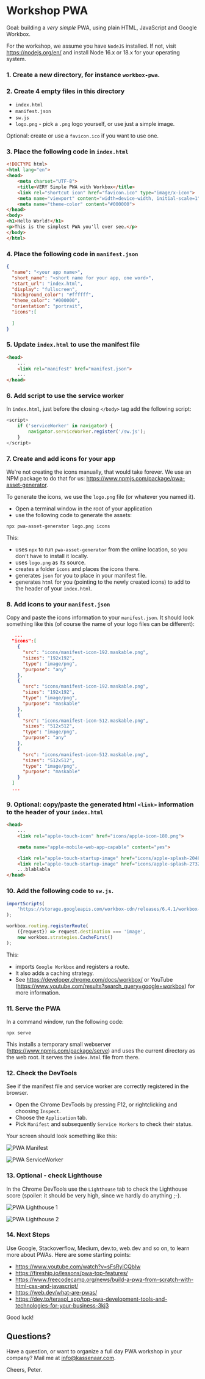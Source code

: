 # Workshop PWA

Goal: building a _very simple_ PWA, using plain HTML, JavaScript and Google Workbox.

For the workshop, we assume you have `NodeJS` installed. If not, visit https://nodejs.org/en/ and install Node 16.x or 18.x for your operating system. 

### 1. Create a new directory, for instance `workbox-pwa`.

### 2. Create 4 empty files in this directory
- `index.html`
- `manifest.json`
- `sw.js`
- `logo.png` - pick a `.png` logo yourself, or use just a simple image.

Optional: create or use a `favicon.ico` if you want to use one.

### 3. Place the following code in `index.html`

```html
<!DOCTYPE html>
<html lang="en">
<head>
    <meta charset="UTF-8">
    <title>VERY Simple PWA with Workbox</title>
    <link rel="shortcut icon" href="favicon.ico" type="image/x-icon">
    <meta name="viewport" content="width=device-width, initial-scale=1">
    <meta name="theme-color" content="#000000">
</head>
<body>
<h1>Hello World!</h1>
<p>This is the simplest PWA you'll ever see.</p>
</body>
</html>

```

### 4. Place the following code in `manifest.json`

```json
{
  "name": "<your app name>",
  "short_name": "<short name for your app, one word>",
  "start_url": "index.html",
  "display": "fullscreen",
  "background_color": "#ffffff",
  "theme_color": "#000000",
  "orientation": "portrait",
  "icons":[
    
  ]
}
```

### 5. Update `index.html` to use the manifest file

```html
<head>
    ...
    <link rel="manifest" href="manifest.json">
    ...
</head>
```

### 6. Add script to use the service worker

In `index.html`, just before the closing `</body>` tag add the following script:

```javascript
<script>
    if ('serviceWorker' in navigator) {
        navigator.serviceWorker.register('/sw.js');
    }
</script>
```

### 7. Create and add icons for your app

We're not creating the icons manually, that would take forever. We use an NPM package to do that for us: https://www.npmjs.com/package/pwa-asset-generator.

To generate the icons, we use the `logo.png` file (or whatever you named it). 

- Open a terminal window in the root of your application
- use the following code to generate the assets:

`npx pwa-asset-generator logo.png icons`

This:
- uses `npx` to run `pwa-asset-generator` from the online location, so you don't have to install it locally.
- uses `logo.png` as its source.
- creates a folder `icons` and places the icons there.
- generates `json` for you to place in your manifest file.
- generates `html` for you (pointing to the newly created icons) to add to the header of your `index.html`.

### 8. Add icons to your `manifest.json`

Copy and paste the icons information to your `manifest.json`. It should look something like this (of course the name of your logo files can be different):

```json
   ...
  "icons":[
    {
      "src": "icons/manifest-icon-192.maskable.png",
      "sizes": "192x192",
      "type": "image/png",
      "purpose": "any"
    },
    {
      "src": "icons/manifest-icon-192.maskable.png",
      "sizes": "192x192",
      "type": "image/png",
      "purpose": "maskable"
    },
    {
      "src": "icons/manifest-icon-512.maskable.png",
      "sizes": "512x512",
      "type": "image/png",
      "purpose": "any"
    },
    {
      "src": "icons/manifest-icon-512.maskable.png",
      "sizes": "512x512",
      "type": "image/png",
      "purpose": "maskable"
    }
  ]
  ...
```

### 9. Optional: copy/paste the generated html `<link>` information to the header of your `index.html`

```html
<head>
    ...
    <link rel="apple-touch-icon" href="icons/apple-icon-180.png">

    <meta name="apple-mobile-web-app-capable" content="yes">

    <link rel="apple-touch-startup-image" href="icons/apple-splash-2048-2732.jpg" media="(device-width: 1024px) and (device-height: 1366px) and (-webkit-device-pixel-ratio: 2) and (orientation: portrait)">
    <link rel="apple-touch-startup-image" href="icons/apple-splash-2732-2048.jpg" media="(device-width: 1024px) and (device-height: 1366px) and (-webkit-device-pixel-ratio: 2) and (orientation: landscape)">
    ...blablabla
</head>
```

### 10. Add the following code to `sw.js`.

```javascript
importScripts(
    'https://storage.googleapis.com/workbox-cdn/releases/6.4.1/workbox-sw.js'
);

workbox.routing.registerRoute(
    ({request}) => request.destination === 'image',
    new workbox.strategies.CacheFirst()
);
```

This:
- imports `Google Workbox` and registers a route. 
- It also adds a caching strategy. 
- See https://developer.chrome.com/docs/workbox/ 
or YouTube (https://www.youtube.com/results?search_query=google+workbox) for more information. 

### 11. Serve the PWA

In a command window, run the following code:

`npx serve`

This installs a temporary small webserver (https://www.npmjs.com/package/serve) and uses the current directory as the web root. 
It serves the `index.html` file from there.

### 12. Check the DevTools
See if the manifest file and service worker are correctly registered in the browser.

- Open the Chrome DevTools by pressing F12, or rightclicking and choosing `Inspect`.
- Choose the `Application` tab.
- Pick `Manifest` and subsequently `Service Workers` to check their status.

Your screen should look something like this:

![PWA Manifest](img/pwa-manifest.png?raw=true "The manifest file in Chrome DevTools")

![PWA ServiceWorker](img/pwa-service-worker.png?raw=true "The service worker in Chrome DevTools")

### 13. Optional - check Lighthouse

In the Chrome DevTools use the `Lighthouse` tab to check the Lighthouse score 
(spoiler: it should be very high, since we hardly do anything ;-).

![PWA Lighthouse 1](img/pwa-lighthouse-1.png?raw=true "Starting Lighthouse in Chrome DevTools")

![PWA Lighthouse 2](img/pwa-lighthouse-2.png?raw=true "The PWA score for this app: optimal")


### 14. Next Steps

Use Google, Stackoverflow, Medium, dev.to, web.dev and so on, to learn more about PWAs. Here are some starting points:
- https://www.youtube.com/watch?v=sFsRylCQblw
- https://fireship.io/lessons/pwa-top-features/
- https://www.freecodecamp.org/news/build-a-pwa-from-scratch-with-html-css-and-javascript/
- https://web.dev/what-are-pwas/
- https://dev.to/terasol_app/top-pwa-development-tools-and-technologies-for-your-business-3kj3

Good luck!

## Questions?

Have a question, or want to organize a full day PWA workshop in your company? Mail me at info@kassenaar.com.

Cheers,
Peter.

